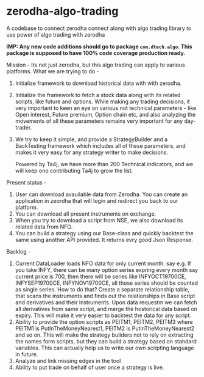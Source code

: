 # zerodha-algo-trading
A codebase to connect zerodha connect along with algo trading library to use power of algo trading with zerodha

**IMP: Any new code additions should go to package `com.dtech.algo`. This package is supposed to have 100% code coverage production ready.**


Mission - 
Its not just zerodha, but this algo trading can apply to various platforms. What we are trying to do - 

1. Initialize framework to download historical data with with zerodha.
2. Initialize the framework to fetch a stock data along with its related scripts, like future and options. 
   While making any trading decisions, it very important to keen an eye on various not technical parameters - like Open interest, Future premium, Option chain etc, and also analyzing the movements of all these parameters remains very important for any day-trader. 
3. We try to keep it simple, and provide a StrategyBuilder and a BackTesting framework which includes all of these parameters, and makes it very easy for any strategy writer to make decisions.
   
   Powered by Ta4j, we have more than 200 Technical indicators, and we will keep ono contributing Ta4j to grow the list.
   
Present status - 
1. User can download avauilable data from Zerodha. You can create an application in zeordha that will login and redirect you back to our platform.
2. You can download all present instruments on exchange.
3. When you try to download a script from NSE, we also download its related data from NFO.
4. You can build a strategy using our Base-class and quickly backtest the same using another API provided. It returns evry good Json Response. 

Backlog - 
1. Current DataLoader loads NFO data for only current month. say e.g. If you take INFY, there can be many option series expring every month say current price is 700, then there will be series like INFYOCT19700CE, INFYSEP19700CE, INFYNOV19700CE, all those series should be counted as single series. 
    How to do that? Create a separate relationship table, that scans the instruments and finds out the relationships in Base script and derivatives and their Instruments. 
    Upon data requestm we can fetch all derivatives from same script, and merge the hostorical data based on expiry. This will make it very easier to backtest the data for any script.
 2. Ability to provide the option scripts as PEITM1, PEITM2, PEITM3 where PEITM1 is PutInTheMoneyNearest1, PEITM2 is PutInTheMoneyNearest2 and so on. This will make the strategy builders not to rely on extracting the names form scripts, but they can build a strategy based on standard variables. 
    This can actually help us to write our own scripting language in future. 
 3. Analyze and link missing edges in the tool
 4. Ability to put trade on behalf of user once a strategy is live.
   
   
